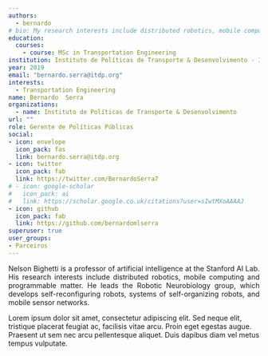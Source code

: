 ```yaml
---
authors:
  - bernardo
# bio: My research interests include distributed robotics, mobile computing and programmable matter.
education:
  courses:
    - course: MSc in Transportation Engineering
institution: Instituto de Políticas de Transporte & Desenvolvimento - ITDP
year: 2019
email: "bernardo.serra@itdp.org"
interests:
  - Transportation Engineering
name: Bernardo  Serra
organizations:
  - name: Instituto de Políticas de Transporte & Desenvolvimento
url: ""
role: Gerente de Políticas Públicas
social:
- icon: envelope
  icon_pack: fas
  link: bernardo.serra@itdp.org
- icon: twitter
  icon_pack: fab
  link: https://twitter.com/BernardoSerra7
# - icon: google-scholar
#   icon_pack: ai
#   link: https://scholar.google.co.uk/citations?user=sIwtMXoAAAAJ
- icon: github
  icon_pack: fab
  link: https://github.com/bernardomlserra
superuser: true
user_groups:
- Parceiros
---
```


<p align="justify">  
Nelson Bighetti is a professor of artificial intelligence at the Stanford AI Lab. His research interests include distributed robotics, mobile computing and programmable matter. He leads the Robotic Neurobiology group, which develops self-reconfiguring robots, systems of self-organizing robots, and mobile sensor networks.

Lorem ipsum dolor sit amet, consectetur adipiscing elit. Sed neque elit, tristique placerat feugiat ac, facilisis vitae arcu. Proin eget egestas augue. Praesent ut sem nec arcu pellentesque aliquet. Duis dapibus diam vel metus tempus vulputate.
</p>
